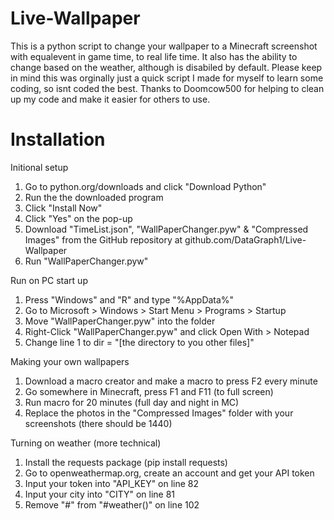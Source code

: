 # Live-Wallpaper

This is a python script to change your wallpaper to a Minecraft screenshot with equalevent in game time, to real life time. It also has the ability to change based on the weather, although is disabiled by default. Please keep in mind this was orginally just a quick script I made for myself to learn some coding, so isnt coded the best. Thanks to Doomcow500 for helping to clean up my code and make it easier for others to use.


# Installation

Initional setup
1. Go to python.org/downloads and click "Download Python"
2. Run the the downloaded program
3. Click "Install Now"
4. Click "Yes" on the pop-up
5. Download "TimeList.json", "WallPaperChanger.pyw" & "Compressed Images" from the GitHub repository at github.com/DataGraph1/Live-Wallpaper
6. Run "WallPaperChanger.pyw"

Run on PC start up
1. Press "Windows" and "R" and type "%AppData%"
2. Go to Microsoft > Windows > Start Menu > Programs > Startup
3. Move "WallPaperChanger.pyw" into the folder
4. Right-Click "WallPaperChanger.pyw" and click Open With > Notepad
5. Change line 1 to dir = "[the directory to you other files]"

Making your own wallpapers
1. Download a macro creator and make a macro to press F2 every minute
2. Go somewhere in Minecraft, press F1 and F11 (to full screen)
3. Run macro for 20 minutes (full day and night in MC)
4. Replace the photos in the "Compressed Images" folder with your screenshots (there should be 1440)

Turning on weather (more technical)
1. Install the requests package (pip install requests)
2. Go to openweathermap.org, create an account and get your API token
3. Input your token into "API_KEY" on line 82
4. Input your city into "CITY" on line 81
5. Remove "#" from "#weather()" on line 102
